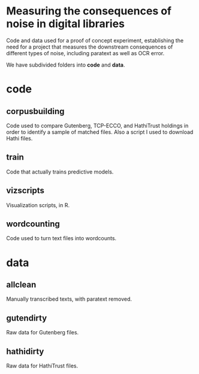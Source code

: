 Measuring the consequences of noise in digital libraries
=========================================================

Code and data used for a proof of concept experiment, establishing the need for a project that measures the downstream consequences of different types of noise, including paratext as well as OCR error.

We have subdivided folders into **code** and **data**.

code
======

corpusbuilding
--------------

Code used to compare Gutenberg, TCP-ECCO, and HathiTrust holdings in order to identify a sample of matched files. Also a script I used to download Hathi files.

train
--------
Code that actually trains predictive models.

vizscripts
----------

Visualization scripts, in R.

wordcounting
------------

Code used to turn text files into wordcounts.

data
=======

allclean
--------
Manually transcribed texts, with paratext removed.

gutendirty
----------

Raw data for Gutenberg files.

hathidirty
-----------

Raw data for HathiTrust files.



